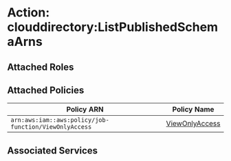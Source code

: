 # Action: clouddirectory:ListPublishedSchemaArns

## Attached Roles

## Attached Policies

| Policy ARN | Policy Name |
|------------|-------------|
| `arn:aws:iam::aws:policy/job-function/ViewOnlyAccess` | [ViewOnlyAccess](../policies.md#viewonlyaccess) |

## Associated Services

